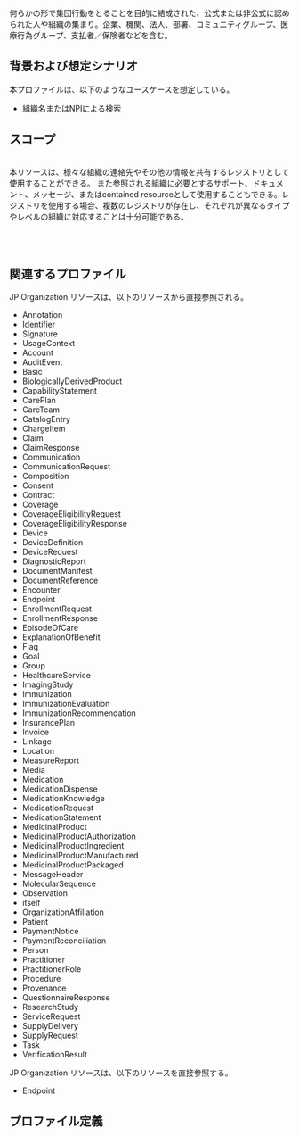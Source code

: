 <span style="color:;">何らかの形で集団行動をとることを目的に結成された、公式または非公式に認められた人や組織の集まり。企業、機関、法人、部署、コミュニティグループ、医療行為グループ、支払者／保険者などを含む。</span>

## 背景および想定シナリオ

本プロファイルは、以下のようなユースケースを想定している。

- 組織名またはNPIによる検索

## スコープ

<span style="color:;"><br/>
本リソースは、様々な組織の連絡先やその他の情報を共有するレジストリとして使用することができる。
また参照される組織に必要とするサポート、ドキュメント、メッセージ、またはcontained resourceとして使用することもできる。レジストリを使用する場合、複数のレジストリが存在し、それぞれが異なるタイプやレベルの組織に対応することは十分可能である。<br/><br/>

<br/>

## 関連するプロファイル

JP Organization リソースは、以下のリソースから直接参照される。

 - Annotation
 - Identifier
 - Signature
 - UsageContext
 - Account
 - AuditEvent
 - Basic
 - BiologicallyDerivedProduct
 - CapabilityStatement
 - CarePlan
 - CareTeam
 - CatalogEntry
 - ChargeItem
 - Claim
 - ClaimResponse
 - Communication
 - CommunicationRequest
 - Composition
 - Consent
 - Contract
 - Coverage
 - CoverageEligibilityRequest
 - CoverageEligibilityResponse
 - Device
 - DeviceDefinition
 - DeviceRequest
 - DiagnosticReport
 - DocumentManifest
 - DocumentReference
 - Encounter
 - Endpoint
 - EnrollmentRequest
 - EnrollmentResponse
 - EpisodeOfCare
 - ExplanationOfBenefit
 - Flag
 - Goal
 - Group
 - HealthcareService
 - ImagingStudy
 - Immunization
 - ImmunizationEvaluation
 - ImmunizationRecommendation
 - InsurancePlan
 - Invoice
 - Linkage
 - Location
 - MeasureReport
 - Media
 - Medication
 - MedicationDispense
 - MedicationKnowledge
 - MedicationRequest
 - MedicationStatement
 - MedicinalProduct
 - MedicinalProductAuthorization
 - MedicinalProductIngredient
 - MedicinalProductManufactured
 - MedicinalProductPackaged
 - MessageHeader
 - MolecularSequence
 - Observation
 - itself
 - OrganizationAffiliation
 - Patient
 - PaymentNotice
 - PaymentReconciliation
 - Person
 - Practitioner
 - PractitionerRole
 - Procedure
 - Provenance
 - QuestionnaireResponse
 - ResearchStudy
 - ServiceRequest
 - SupplyDelivery
 - SupplyRequest
 - Task
 - VerificationResult


JP Organization リソースは、以下のリソースを直接参照する。

- Endpoint

## プロファイル定義